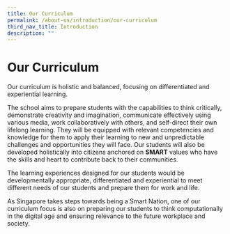```yaml
---
title: Our Curriculum
permalink: /about-us/introduction/our-curriculum
third_nav_title: Introduction
description: ""
---
```


# **Our Curriculum**

Our curriculum is holistic and balanced, focusing on differentiated and experiential learning.

The school aims to prepare students with the capabilities to think critically, demonstrate creativity and imagination, communicate effectively using various media, work collaboratively with others, and self-direct their own lifelong learning. They will be equipped with relevant competencies and knowledge for them to apply their learning to new and unpredictable challenges and opportunities they will face. Our students will also be developed holistically into citizens anchored on **SMART** values who have the skills and heart to contribute back to their communities.

The learning experiences designed for our students would be developmentally appropriate, differentiated and experiential to meet different needs of our students and prepare them for work and life.

As Singapore takes steps towards being a Smart Nation, one of our curriculum focus is also on preparing our students to think computationally in the digital age and ensuring relevance to the future workplace and society.